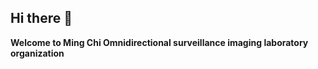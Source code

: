 ## Hi there 👋

**Welcome to Ming Chi Omnidirectional surveillance imaging laboratory organization**

